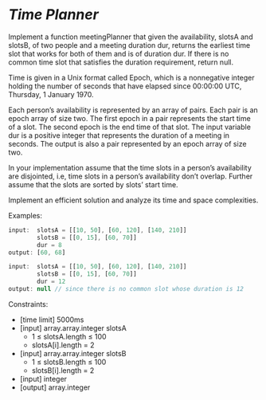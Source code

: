 # *Time Planner*

Implement a function meetingPlanner that given the
availability, slotsA and slotsB, of two people and a meeting duration
dur, returns the earliest time slot that works for both of them and is
of duration dur. If there is no common time slot that satisfies the
duration requirement, return null.

Time is given in a Unix format called Epoch, which is a
nonnegative integer holding the number of seconds that have elapsed
since 00:00:00 UTC, Thursday, 1 January 1970.

Each person’s availability is represented by an array of
pairs. Each pair is an epoch array of size two. The first epoch in a
pair represents the start time of a slot. The second epoch is the end
time of that slot. The input variable dur is a positive integer that
represents the duration of a meeting in seconds. The output is also a
pair represented by an epoch array of size two.

In your implementation assume that the time slots in a
person’s availability are disjointed, i.e, time slots in a person’s
availability don’t overlap. Further assume that the slots are sorted by
slots’ start time.

Implement an efficient solution and analyze its time and space complexities.

Examples:

```js
input:  slotsA = [[10, 50], [60, 120], [140, 210]]
        slotsB = [[0, 15], [60, 70]]
        dur = 8
output: [60, 68]

input:  slotsA = [[10, 50], [60, 120], [140, 210]]
        slotsB = [[0, 15], [60, 70]]
        dur = 12
output: null // since there is no common slot whose duration is 12
```

Constraints:

* [time limit] 5000ms
* [input] array.array.integer slotsA
  * 1 ≤ slotsA.length ≤ 100
  * slotsA[i].length = 2
* [input] array.array.integer slotsB
  * 1 ≤ slotsB.length ≤ 100
  * slotsB[i].length = 2
* [input] integer
* [output] array.integer
